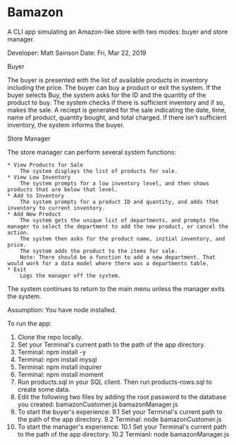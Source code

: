 # Bamazon

A CLI app simulating an Amazon-like store with two modes: buyer and store manager.

Developer: Matt Sainson
Date: Fri, Mar 22, 2019

Buyer

The buyer is presented with the list of available products in inventory including the price.
The buyer can buy a product or exit the system.
If the buyer selects Buy, the system asks for the ID and the quantity of the product to buy.
The system checks if there is sufficient inventory and if so, makes the sale. A reciept is generated for the sale indicating the date, time, name of product, quantity bought, and total charged.
If there isn't sufficient inventory, the system informs the buyer.

Store Manager

The store manager can perform several system functions:

    * View Products for Sale
        The system displays the list of products for sale.
    * View Low Inventory
        The system prompts for a low inventory level, and then shows products that are below that level.
    * Add to Inventory
        The system prompts for a product ID and quantity, and adds that inventory to current inventory.
    * Add New Product
        The system gets the unique list of departments, and prompts the manager to select the department to add the new product, or cancel the action.
        The system then asks for the product name, initial inventory, and price.
        The system adds the product to the items for sale.
        Note: There should be a function to add a new department. That would work for a data model where there was a departments table.
    * Exit
        Logs the manager off the system.

The system continues to return to the main menu unless the manager exits the system.

Assumption: You have node installed.

To run the app:

1. Clone the repo locally.
2. Set your Terminal's current path to the path of the app directory.
3. Terminal: npm install -y
4. Terminal: npm install mysql
5. Terminal: npm install inquirer
6. Terminal: npm install moment
7. Run products.sql in your SQL client. Then run products-rows.sql to create some data.
8. Edit the following two files by adding the root password to the database you created:
    bamazonCustomer.js
    bamazonManager.js
9. To start the buyer's experience:
    9.1 Set your Terminal's current path to the path of the app directory.
    9.2 Terminal: node bamazonCustomer.js
10. To start the manager's experience:
    10.1 Set your Terminal's current path to the path of the app directory.
    10.2 Termianl: node bamazonManager.js
